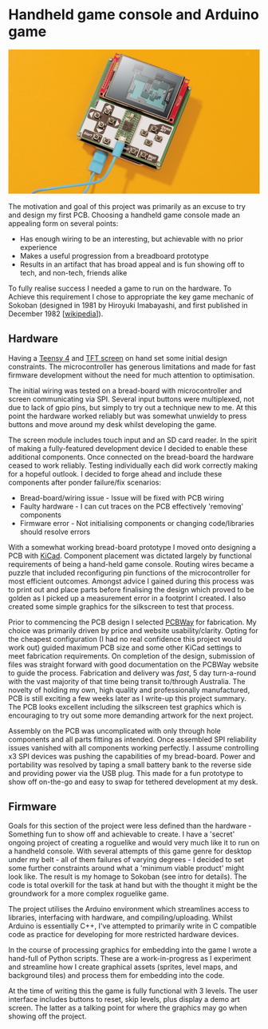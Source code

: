 # Handheld game console and Arduino game

<img src="hand_held_game_console_prototype.jpg" alt="prototype hand-held game hardware"  max-width="100%" >

The motivation and goal of this project was primarily as an excuse to try and design my first PCB. Choosing a handheld game console made an appealing form on several points:

- Has enough wiring to be an interesting, but achievable with no prior experience
- Makes a useful progression from a breadboard prototype
- Results in an artifact that has broad appeal and is fun showing off to tech, and non-tech, friends alike  

To fully realise success I needed a game to run on the hardware. To Achieve this requirement I chose to appropriate the key game mechanic of Sokoban (designed in 1981 by Hiroyuki Imabayashi, and first published in December 1982 [[wikipedia](https://en.wikipedia.org/wiki/Sokoban)]).

## Hardware

Having a [Teensy 4](https://www.pjrc.com/store/teensy40.html) and [TFT screen](https://www.pjrc.com/store/display_ili9341_touch.html) on hand set some initial design constraints. The microcontroller has generous limitations and made for fast firmware development without the need for much attention to optimisation.

The initial wiring was tested on a bread-board with microcontroller and screen communicating via SPI. Several input buttons were multiplexed, not due to lack of gpio pins, but simply to try out a technique new to me. At this point the hardware worked reliably but was somewhat unwieldy to press buttons and move around my desk whilst developing the game. 

The screen module includes touch input and an SD card reader. In the spirit of making a fully-featured development device I decided to enable these additional components. Once connected on the bread-board the hardware ceased to work reliably. Testing individually each did work correctly making for a hopeful outlook. I decided to forge ahead and include these components after ponder failure/fix scenarios:

- Bread-board/wiring issue - Issue will be fixed with PCB wiring
- Faulty hardware - I can cut traces on the PCB effectively 'removing' components
- Firmware error - Not initialising components or changing code/libraries should resolve errors

With a somewhat working bread-board prototype I moved onto designing a PCB with [KiCad](https://www.kicad.org/). Component placement was dictated largely by functional requirements of being a hand-held game console. Routing wires became a puzzle that included reconfiguring pin functions of the microcontroller for most efficient outcomes. Amongst advice I gained during this process was to print out and place parts before finalising the design which proved to be golden as I picked up a measurement error in a footprint I created. I also created some simple graphics for the silkscreen to test that process.

Prior to commencing the PCB design I selected [PCBWay](https://www.pcbway.com/) for fabrication. My choice was primarily driven by price and website usability/clarity. Opting for the cheapest configuration (I had no real confidence this project would work out) guided maximum PCB size and some other KiCad settings to meet fabrication requirements. On completion of the design, submission of files was straight forward with good documentation on the PCBWay website to guide the process. Fabrication and delivery was _fast_, 5 day turn-a-round with the vast majority of that time being transit to/through Australia. The novelty of holding my own, high quality and professionally manufactured, PCB is still exciting a few weeks later as I write-up this project summary. The PCB looks excellent including the silkscreen test graphics which is encouraging to try out some more demanding artwork for the next project.

Assembly on the PCB was uncomplicated with only through hole components and all parts fitting as intended. Once assembled SPI reliability issues vanished with all components working perfectly. I assume controlling x3 SPI devices was pushing the capabilities of my bread-board. Power and portability was resolved by taping a small battery bank to the reverse side and providing power via the USB plug. This made for a fun prototype to show off on-the-go and easy to swap for tethered development at my desk.


## Firmware

Goals for this section of the project were less defined than the hardware - Something fun to show off and achievable to create. I have a 'secret' ongoing project of creating a roguelike and would very much like it to run on a handheld console. With several attempts of this game genre for desktop under my belt - all of them failures of varying degrees - I decided to set some further constraints around what a 'minimum viable product' might look like. The result is my homage to Sokoban (see intro for details). The code is total overkill for the task at hand but with the thought it might be the groundwork for a more complex roguelike game.

The project utilises the Arduino environment which streamlines access to libraries, interfacing with hardware, and compiling/uploading. Whilst Arduino is essentially C++, I've attempted to primarily write in C compatible code as practice for developing for more restricted hardware devices. 

In the course of processing graphics for embedding into the game I wrote a hand-full of Python scripts. These are a work-in-progress as I experiment and streamline how I create graphical assets (sprites, level maps, and background tiles) and process them for embedding into the code.

At the time of writing this the game is fully functional with 3 levels. The user interface includes buttons to reset, skip levels, plus display a demo art screen. The latter as a talking point for where the graphics may go when showing off the project.
